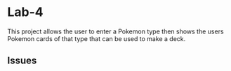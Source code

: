 # Lab-4
This project allows the user to enter a Pokemon type then shows the users Pokemon cards of that type that can be used to make a deck.

## Issues
